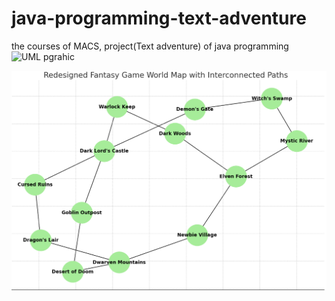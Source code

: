 # java-programming-text-adventure
the courses of MACS, project(Text adventure) of java programming
![UML pgrahic](https://picture-zjy.oss-cn-beijing.aliyuncs.com/Text%20Adventure%20UML.drawio%20%282%29.png)

![GAME_MAP](https://github.com/J1anYi/java-programming-text-adventure/blob/main/game_map.png)
